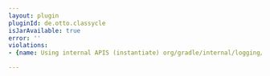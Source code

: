 ```yaml
---
layout: plugin
pluginId: de.otto.classycle
isJarAvailable: true
error: ''
violations:
- {name: Using internal APIS (instantiate) org/gradle/internal/logging/ConsoleRenderer}

---
```

